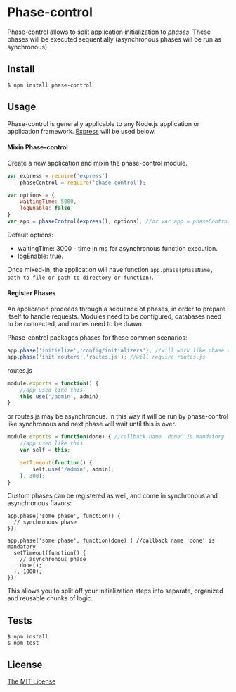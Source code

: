 # Phase-control

Phase-control allows to split application initialization to *phases*.
These phases will be executed sequentially (asynchronous phases will be run as synchronous).

## Install

    $ npm install phase-control

## Usage

Phase-control is generally applicable to any Node.js application or application
framework.  [Express](http://expressjs.com/) will be used below.

#### Mixin Phase-control

Create a new application and mixin the phase-control module.

```javascript
var express = require('express')
  , phaseControl = require('phase-control');

var options = {
    waitingTime: 5000,
    logEnable: false
}
var app = phaseControl(express(), options); //or var app = phaseControl(express()), in this way default options will be used.
```
Default options:
* waitingTime: 3000 - time in ms for asynchronous function execution.
* logEnable: true.


Once mixed-in, the application will have function `app.phase(phaseName, path to file or path to directory or function)`.

#### Register Phases

An application proceeds through a sequence of phases, in order to prepare
itself to handle requests.  Modules need to be configured, databases need to be
connected, and routes need to be drawn.

Phase-control packages phases for these common scenarios:

```javascript
app.phase('initialize','config/initializers'); //will work like phase with path to file for all files
app.phase('init routers','routes.js'); //will require routes.js

```

routes.js

```javascript
module.exports = function() {
    //app used like this
    this.use('/admin', admin);
}

```

or routes.js may be asynchronous. In this way it will be run by phase-control like synchronous and next phase will wait until this is over.

```javascript
module.exports = function(done) { //callback name 'done' is mandatory
    //app used like this
    var self = this;

    setTimeout(function() {
        self.use('/admin', admin);
    }, 300);
}

```

Custom phases can be registered as well, and come in synchronous and
asynchronous flavors:

```
app.phase('some phase', function() {
  // synchronous phase
});

app.phase('some phase', function(done) { //callback name 'done' is mandatory
  setTimeout(function() {
    // asynchronous phase
    done();
  }, 1000);
});
```

This allows you to split off your initialization steps into separate, organized
and reusable chunks of logic.

## Tests

    $ npm install
    $ npm test

## License

[The MIT License](http://opensource.org/licenses/MIT)
